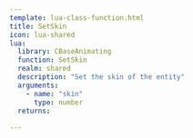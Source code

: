 ```yaml
---
template: lua-class-function.html
title: SetSkin
icon: lua-shared
lua:
  library: CBaseAnimating
  function: SetSkin
  realm: shared
  description: "Set the skin of the entity"
  arguments:
    - name: "skin"
      type: number
  returns:
    
---
```

